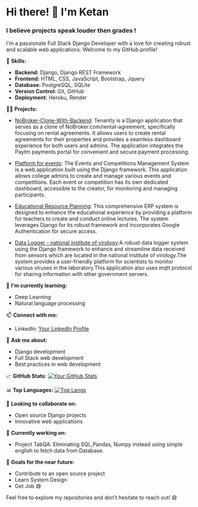 # Hi there! 👋 I'm Ketan

### I believe projects speak louder then grades !

I'm a passionate Full Stack Django Developer with a love for creating robust and scalable web applications. Welcome to my GitHub profile!

🚀 **Skills:**
- **Backend:** Django, Django REST Framework
- **Frontend:** HTML, CSS, JavaScript, Bootstrap, Jquery
- **Database:** PostgreSQL, SQLite
- **Version Control:** Git, GitHub
- **Deployment:** Heroku, Render

👨‍💻 **Projects:**
- [NoBroker-Clone-With-Backend](https://github.com/ketanmore2002/NoBroker-Clone-With-Backend): Tenantly is a Django application that serves as a clone of NoBroker.com/rental-agreement, specifically focusing on rental agreements. It allows users to create rental agreements for their properties and provides a seamless dashboard experience for both users and admins. The application integrates the Paytm payments portal for convenient and secure payment processing.

- [Platform for events](https://github.com/ketanmore2002/Platform-for-events): The Events and Competitions Management System is a web application built using the Django framework. This application allows college admins to create and manage various events and competitions. Each event or competition has its own dedicated dashboard, accessible to the creator, for monitoring and managing participants.

- [Educational Resource Planning](https://github.com/ketanmore2002/Educational-Resource-Planning): This comprehensive ERP system is designed to enhance the educational experience by providing a platform for teachers to create and conduct online lectures. The system leverages Django for its robust framework and incorporates Google Authentication for secure access.

- [Data Logger - national institute of virology](https://github.com/ketanmore2002/web-logger-2):A robust data logger system using the Django framework to enhance and streamline data received from sensors which are located in the national institute of virology.The system provides a user-friendly platform for scientists to monitor various viruses in the laboratory.This application also uses mqtt protocol for sharing information with other government servers.
  
🌱 **I'm currently learning:**
- Deep Learning
- Natural language processing

📫 **Connect with me:**
- LinkedIn: [Your LinkedIn Profile](https://www.linkedin.com/in/ketan-more-4247881ab/)

💬 **Ask me about:**
- Django development
- Full Stack web development
- Best practices in web development

📈 **GitHub Stats:**
[![Your GitHub Stats](https://github-readme-stats.vercel.app/api?username=ketanmore2002&show_icons=true&hide=contribs)](https://github.com/ketanmore2002)

📊 **Top Languages:**
[![Top Langs](https://github-readme-stats.vercel.app/api/top-langs/?username=ketanmore2002&layout=compact)](https://github.com/ketanmore2002)

👯 **Looking to collaborate on:**
- Open source Django projects
- Innovative web applications

🚧 **Currently working on:**
- Project TabQA: Eliminating SQL,Pandas, Numpy instead using simple english to fetch data from Database.

🎯 **Goals for the near future:**
- Contribute to an open source project
- Learn System Design
- Get Job 😅

Feel free to explore my repositories and don't hesitate to reach out! 😄
